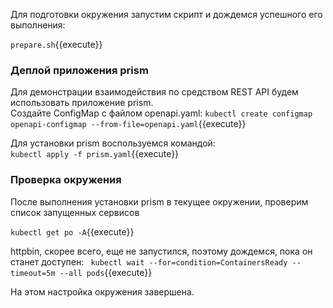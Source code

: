 Для  подготовки окружения запустим скрипт и дождемся успешного его выполнения: 

`prepare.sh`{{execute}}

### Деплой приложения prism
Для демонстрации взаимодействия по средством REST API будем использовать приложение prism.  
Создайте ConfigMap с файлом openapi.yaml:
`kubectl create configmap openapi-configmap --from-file=openapi.yaml`{{execute}}

Для установки prism воспользуемся командой:  
`kubectl apply -f prism.yaml`{{execute}}

### Проверка окружения
После выполнения установки prism в текущее окружении, проверим список запущенных сервисов

`kubectl get po -A`{{execute}}

httpbin, скорее всего, еще не запустился, поэтому дождемся, пока он станет доступен: 
` kubectl wait --for=condition=ContainersReady --timeout=5m --all pods`{{execute}}  

На этом настройка окружения завершена.